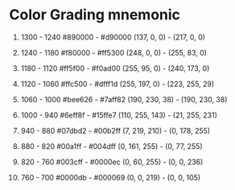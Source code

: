 # Color Grading mnemonic

1) 1300 - 1240
#890000 - #d90000
(137, 0, 0) - (217, 0, 0)


2) 1240 - 1180
#f80000 - #ff5300
(248, 0, 0) - (255, 83, 0)


3) 1180 - 1120
#ff5f00 - #f0ad00
(255, 95, 0) - (240, 173, 0)


4) 1120 - 1060
#ffc500 - #dfff1d
(255, 197, 0) - (223, 255, 29)


5) 1060 - 1000
#bee626 - #7aff82
(190, 230, 38) - (190, 230, 38)


6) 1000 - 940
#6eff8f - #15ffe7
(110, 255, 143) - (21, 255, 231)


7) 940 - 880
#07dbd2 - #00b2ff
(7, 219, 210) - (0, 178, 255)


8) 880 - 820
#00a1ff - #004dff
(0, 161, 255) - (0, 77, 255)


9) 820 - 760
#003cff - #0000ec
(0, 60, 255) - (0, 0, 236)


10) 760 - 700
#0000db - #000069
(0, 0, 219) - (0, 0, 105)

